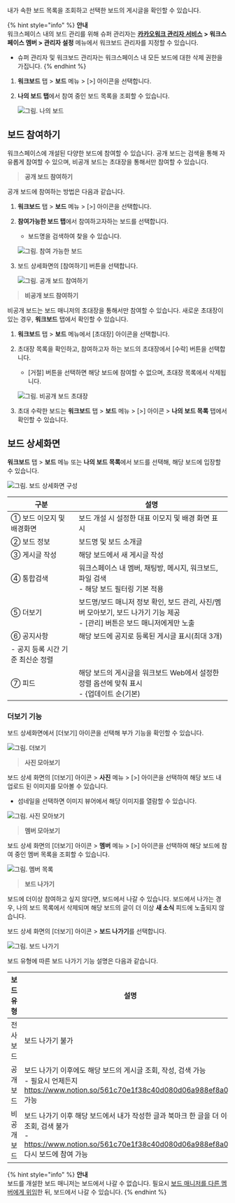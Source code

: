 내가 속한 보드 목록을 조회하고 선택한 보드의 게시글을 확인할 수 있습니다.  


{% hint style="info" %}
**안내**<br>
워크스페이스 내의 보드 관리를 위해 슈퍼 관리자는 **[카카오워크 관리자 서비스](https://admin.kakaowork.com/) > 워크스페이스 멤버 > 관리자 설정** 메뉴에서 워크보드 관리자를 지정할 수 있습니다.
- 슈퍼 관리자 및 워크보드 관리자는 워크스페이스 내 모든 보드에 대한 삭제 권한을 가집니다.
{% endhint %}



1. **워크보드** 탭 > **보드** 메뉴 > [>] 아이콘을 선택합니다.
2. **나의 보드 탭**에서 참여 중인 보드 목록을 조회할 수 있습니다.
    
    ![그림. 나의 보드](https://s3-us-west-2.amazonaws.com/secure.notion-static.com/d20a8a45-7d12-4a61-80bc-1fe3c4f09afd/%EB%82%98%EC%9D%98_%EB%B3%B4%EB%93%9C.png)
    
    
## 보드 참여하기

워크스페이스에 개설된 다양한 보드에 참여할 수 있습니다. 공개 보드는 검색을 통해 자유롭게 참여할 수 있으며, 비공개 보드는 초대장을 통해서만 참여할 수 있습니다.

> **공개 보드 참여하기**
> 

공개 보드에 참여하는 방법은 다음과 같습니다.

1. **워크보드** 탭 > **보드** 메뉴 > [>] 아이콘을 선택합니다.
2. **참여가능한 보드 탭**에서 참여하고자하는 보드를 선택합니다.
    - 보드명을 검색하여 찾을 수 있습니다.
    
    ![그림. 참여 가능한 보드](https://s3-us-west-2.amazonaws.com/secure.notion-static.com/8f144e9f-bbd9-4364-8a2a-fe46d342ec6c/%EA%B7%B8%EB%A6%BC._%EC%B0%B8%EC%97%AC_%EA%B0%80%EB%8A%A5%ED%95%9C_%EB%B3%B4%EB%93%9C_(1).png)
    
    
3. 보드 상세화면의 [참여하기] 버튼을 선택합니다.
    
    ![그림. 공개 보드 참여하기](https://s3-us-west-2.amazonaws.com/secure.notion-static.com/a0e37bf6-8c91-4db2-83ba-30542291cbc9/%EA%B3%B5%EA%B0%9C%EB%B3%B4%EB%93%9C_%EC%B0%B8%EC%97%AC%ED%95%98%EA%B8%B0_(2).png)
    


> **비공개 보드 참여하기**

비공개 보드는 보드 매니저의 초대장을 통해서만 참여할 수 있습니다. 새로운 초대장이 있는 경우, **워크보드** 탭에서 확인할 수 있습니다.

1. **워크보드** 탭 > **보드** 메뉴에서 [초대장] 아이콘을 선택합니다.
2. 초대장 목록을 확인하고, 참여하고자 하는 보드의 초대장에서 [수락] 버튼을 선택합니다.
    - [거절] 버튼을 선택하면 해당 보드에 참여할 수 없으며, 초대장 목록에서 삭제됩니다.
    
    ![그림. 비공개 보드 초대장](https://s3-us-west-2.amazonaws.com/secure.notion-static.com/5b6bffd7-80f7-4b0c-89f2-fbcdf35d295c/%EB%B9%84%EA%B3%B5%EA%B0%9C_%EB%B3%B4%EB%93%9C_%EC%B4%88%EB%8C%80%EC%9E%A5.png)
    
    
3. 초대 수락한 보드는 **워크보드** 탭 > **보드** 메뉴 > [>] 아이콘 > **나의 보드 목록** 탭에서 확인할 수 있습니다.

## 보드 상세화면

**워크보드** 탭 > **보드** 메뉴 또는 **나의 보드 목록**에서 보드를 선택해, 해당 보드에 입장할 수 있습니다. 

![그림. 보드 상세화면 구성](https://s3-us-west-2.amazonaws.com/secure.notion-static.com/4e2c61d7-e213-491e-ba2c-ae8ef3af4715/%EB%B3%B4%EB%93%9C_%EC%83%81%EC%84%B8%ED%99%94%EB%A9%B4_%EA%B5%AC%EC%84%B1_(2).png)


| 구분 | 설명 |
| --- | --- |
| ① 보드 이모지 및 배경화면 | 보드 개설 시 설정한 대표 이모지 및 배경 화면 표시 |
| ② 보드 정보 | 보드명 및 보드 소개글 |
| ③ 게시글 작성 | 해당 보드에서 새 게시글 작성 |
| ④ 통합검색 | 워크스페이스 내 멤버, 채팅방, 메시지, 워크보드, 파일 검색<br>- 해당 보드 필터링 기본 적용 |
| ⑤ 더보기 | 보드명/보드 매니저 정보 확인, 보드 관리, 사진/멤버 모아보기, 보드 나가기 기능 제공<br>- [관리] 버튼은 보드 매니저에게만 노출 |
| ⑥ 공지사항 | 해당 보드에 공지로 등록된 게시글 표시(최대 3개)
 - 공지 등록 시간 기준 최신순 정렬 |
| ⑦ 피드 | 해당 보드의 게시글을 워크보드 Web에서 설정한 정렬 옵션에 맞춰 표시<br>- {업데이트 순(기본) | 오래된 순 | 글 최신 순} 중 선택 가능 |

### 더보기 기능

보드 상세화면에서 [더보기] 아이콘을 선택해 부가 기능을 확인할 수 있습니다.

![그림. 더보기](https://s3-us-west-2.amazonaws.com/secure.notion-static.com/93bb1e24-575a-4cad-8dbf-fe093ddbefbe/%EB%8D%94%EB%B3%B4%EA%B8%B0_(1).png)


> **사진 모아보기**
> 

보드 상세 화면의 [더보기] 아이콘 > **사진** 메뉴 > [>] 아이콘을 선택하여 해당 보드 내 업로드 된 이미지를 모아볼 수 있습니다.

- 섬네일을 선택하면 이미지 뷰어에서 해당 이미지를 열람할 수 있습니다.

![그림. 사진 모아보기](https://s3-us-west-2.amazonaws.com/secure.notion-static.com/6ee7d7d8-aac4-4230-9b27-6b825366f127/%EC%82%AC%EC%A7%84_%EB%AA%A8%EC%95%84%EB%B3%B4%EA%B8%B0_(2).png)


> **멤버 모아보기**
> 

보드 상세 화면의 [더보기] 아이콘 > **멤버** 메뉴 > [>] 아이콘을 선택하여 해당 보드에 참여 중인 멤버 목록을 조회할 수 있습니다.

![그림. 멤버 목록](https://s3-us-west-2.amazonaws.com/secure.notion-static.com/4ca37f2a-0944-4ee4-9177-16b2715fa2f1/%EB%A9%A4%EB%B2%84_%EB%AA%A9%EB%A1%9D_(2).png)


> **보드 나가기**
> 

보드에 더이상 참여하고 싶지 않다면, 보드에서 나갈 수 있습니다. 보드에서 나가는 경우, 나의 보드 목록에서 삭제되며 해당 보드의 글이 더 이상 **새 소식** 피드에 노출되지 않습니다.

보드 상세 화면의 [더보기] 아이콘 > **보드 나가기**를 선택합니다.

![그림. 보드 나가기](https://s3-us-west-2.amazonaws.com/secure.notion-static.com/6e74102f-dcfc-4481-9cfb-8e80a58a7140/%EB%B3%B4%EB%93%9C_%EB%82%98%EA%B0%80%EA%B8%B0.png)


보드 유형에 따른 보드 나가기 기능 설명은 다음과 같습니다.

| 보드 유형 | 설명 |
| --- | --- |
| 전사 보드 | 보드 나가기 불가 |
| 공개 보드 | 보드 나가기 이후에도 해당 보드의 게시글 조회, 작성, 검색 가능<br>- 필요시 언제든지 https://www.notion.so/561c70e1f38c40d080d06a988ef8a0ea 가능 |
| 비공개 보드 | 보드 나가기 이후 해당 보드에서 내가 작성한 글과 북마크 한 글을 더 이상 조회, 검색 불가<br>- https://www.notion.so/561c70e1f38c40d080d06a988ef8a0ea 다시 보드에 참여 가능  |


{% hint style="info" %}
**안내**<br>
보드를 개설한 보드 매니저는 보드에서 나갈 수 없습니다. 필요시 [보드 매니저를 다른 멤버에게 위임](https://www.notion.so/561c70e1f38c40d080d06a988ef8a0ea)한 뒤, 보드에서 나갈 수 있습니다.
{% endhint %}